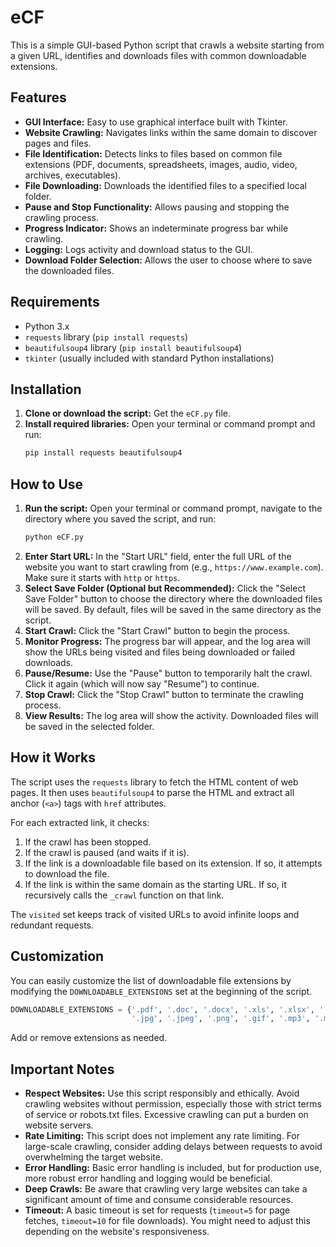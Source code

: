 # eCF

This is a simple GUI-based Python script that crawls a website starting from a given URL, identifies and downloads files with common downloadable extensions.

## Features

*   **GUI Interface:** Easy to use graphical interface built with Tkinter.
*   **Website Crawling:** Navigates links within the same domain to discover pages and files.
*   **File Identification:** Detects links to files based on common file extensions (PDF, documents, spreadsheets, images, audio, video, archives, executables).
*   **File Downloading:** Downloads the identified files to a specified local folder.
*   **Pause and Stop Functionality:** Allows pausing and stopping the crawling process.
*   **Progress Indicator:** Shows an indeterminate progress bar while crawling.
*   **Logging:** Logs activity and download status to the GUI.
*   **Download Folder Selection:** Allows the user to choose where to save the downloaded files.

## Requirements

*   Python 3.x
*   `requests` library (`pip install requests`)
*   `beautifulsoup4` library (`pip install beautifulsoup4`)
*   `tkinter` (usually included with standard Python installations)

## Installation

1.  **Clone or download the script:** Get the `eCF.py` file.
2.  **Install required libraries:** Open your terminal or command prompt and run:
    ```bash
    pip install requests beautifulsoup4
    ```

## How to Use

1.  **Run the script:** Open your terminal or command prompt, navigate to the directory where you saved the script, and run:
    ```bash
    python eCF.py
    ```
2.  **Enter Start URL:** In the "Start URL" field, enter the full URL of the website you want to start crawling from (e.g., `https://www.example.com`). Make sure it starts with `http` or `https`.
3.  **Select Save Folder (Optional but Recommended):** Click the "Select Save Folder" button to choose the directory where the downloaded files will be saved. By default, files will be saved in the same directory as the script.
4.  **Start Crawl:** Click the "Start Crawl" button to begin the process.
5.  **Monitor Progress:** The progress bar will appear, and the log area will show the URLs being visited and files being downloaded or failed downloads.
6.  **Pause/Resume:** Use the "Pause" button to temporarily halt the crawl. Click it again (which will now say "Resume") to continue.
7.  **Stop Crawl:** Click the "Stop Crawl" button to terminate the crawling process.
8.  **View Results:** The log area will show the activity. Downloaded files will be saved in the selected folder.

## How it Works

The script uses the `requests` library to fetch the HTML content of web pages. It then uses `beautifulsoup4` to parse the HTML and extract all anchor (`<a>`) tags with `href` attributes.

For each extracted link, it checks:

1.  If the crawl has been stopped.
2.  If the crawl is paused (and waits if it is).
3.  If the link is a downloadable file based on its extension. If so, it attempts to download the file.
4.  If the link is within the same domain as the starting URL. If so, it recursively calls the `_crawl` function on that link.

The `visited` set keeps track of visited URLs to avoid infinite loops and redundant requests.

## Customization

You can easily customize the list of downloadable file extensions by modifying the `DOWNLOADABLE_EXTENSIONS` set at the beginning of the script.

```python
DOWNLOADABLE_EXTENSIONS = {'.pdf', '.doc', '.docx', '.xls', '.xlsx', '.ppt', '.pptx',
                           '.jpg', '.jpeg', '.png', '.gif', '.mp3', '.mp4', '.zip', '.rar', '.exe', '.apk'}
```

Add or remove extensions as needed.

## Important Notes

*   **Respect Websites:** Use this script responsibly and ethically. Avoid crawling websites without permission, especially those with strict terms of service or robots.txt files. Excessive crawling can put a burden on website servers.
*   **Rate Limiting:** This script does not implement any rate limiting. For large-scale crawling, consider adding delays between requests to avoid overwhelming the target website.
*   **Error Handling:** Basic error handling is included, but for production use, more robust error handling and logging would be beneficial.
*   **Deep Crawls:** Be aware that crawling very large websites can take a significant amount of time and consume considerable resources.
*   **Timeout:** A basic timeout is set for requests (`timeout=5` for page fetches, `timeout=10` for file downloads). You might need to adjust this depending on the website's responsiveness.
